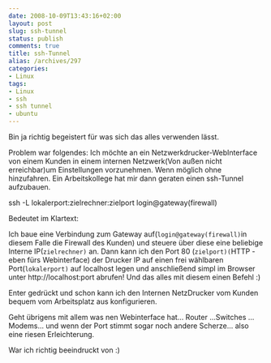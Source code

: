 ```yaml
---
date: 2008-10-09T13:43:16+02:00
layout: post
slug: ssh-tunnel
status: publish
comments: true
title: ssh-Tunnel
alias: /archives/297
categories:
- Linux
tags:
- Linux
- ssh
- ssh tunnel
- ubuntu
---
```


Bin ja richtig begeistert für was sich das alles verwenden lässt.

Problem war folgendes: Ich möchte an ein Netzwerkdrucker-WebInterface von einem Kunden in einem internen Netzwerk(Von außen nicht erreichbar)um Einstellungen vorzunehmen. Wenn möglich ohne hinzufahren. Ein Arbeitskollege hat mir dann geraten einen ssh-Tunnel aufzubauen.

ssh -L lokalerport:zielrechner:zielport login@gateway(firewall)

Bedeutet im Klartext:

Ich baue eine Verbindung zum Gateway auf(`login@gateway(firewall)`in diesem Falle die Firewall des Kunden) und steuere über diese eine beliebige Interne IP(`zielrechner)` an. Dann kann ich den Port 80 (`zielport)(`HTTP - eben fürs Webinterface) der Drucker IP auf einen frei wählbaren Port(`lokalerport)` auf localhost legen und anschließend simpl im Browser unter http://localhost:port abrufen! Und das alles mit diesem einen Befehl :)

Enter gedrückt und schon kann ich den Internen NetzDrucker vom Kunden bequem vom Arbeitsplatz aus konfigurieren.

Geht übrigens mit allem was nen Webinterface hat... Router ...Switches ... Modems... und wenn der Port stimmt sogar noch andere Scherze... also eine riesen Erleichterung.

War ich richtig beeindruckt von :)
